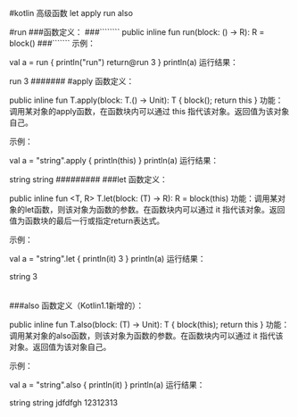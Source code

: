 #kotlin 高级函数 let apply run also

#run
###函数定义：
###````````
public inline fun <R> run(block: () -> R): R = block()
###```````
示例：

val a = run {
    println("run")
    return@run 3
}
println(a)
运行结果：

run
3
#######
#apply
 函数定义：
 
 public inline fun <T> T.apply(block: T.() -> Unit): T { block(); return this }
 功能：调用某对象的apply函数，在函数块内可以通过 this 指代该对象。返回值为该对象自己。
 
 示例：
 
 val a = "string".apply {
     println(this)
 }
 println(a)
 运行结果：
 
 string
 string
 #########
 ###let
 函数定义：
 
 public inline fun <T, R> T.let(block: (T) -> R): R = block(this)
 功能：调用某对象的let函数，则该对象为函数的参数。在函数块内可以通过 it 指代该对象。返回值为函数块的最后一行或指定return表达式。
 
 示例：
 
 val a = "string".let {
     println(it)
     3
 }
 println(a)
 运行结果：
 
 string
 3
 ######
 ###also
 函数定义（Kotlin1.1新增的）：
 
 public inline fun <T> T.also(block: (T) -> Unit): T { block(this); return this }
 功能：调用某对象的also函数，则该对象为函数的参数。在函数块内可以通过 it 指代该对象。返回值为该对象自己。
 
 示例：
 
 val a = "string".also {
     println(it)
 }
 println(a)
 运行结果：
 
 string
 string
 jdfdfgh
 12312313
 